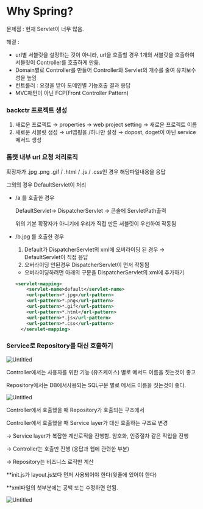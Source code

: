 # Why Spring?

문제점 : 현재 Servlet이 너무 많음.

해결 : 

- url별 서블릿을 설정하는 것이 아니라, url을 호출할 경우 1개의 서블릿을 호출하여 서블릿이 Controller를 호출하게 만듦.
- Domain별로 Controller를 만들어 Controller와 Servlet의 개수를 줄여 유지보수성을 높임
- 컨트롤러 : 요청을 받아 도메인별 기능호출 결과 응답
- MVC패턴이 아닌 FCP(Front Controller Pattern)

### backctr 프로젝트 생성

1. 새로운 프로젝트 → properties → web project setting → 새로운 프로젝트 이름
2. 새로운 서블릿 생성 → url맵핑을 /하나만 설정 → dopost, doget이 아닌 service메서드 생성

### 톰캣 내부 url 요청 처리로직

확장자가 .jpg .png .gif / .html / .js / .css인 경우 해당파일내용을 응답

그외의 경우 DefaultServlet이 처리 

- /a 를 호출한 경우
    
    DefaultServlet→ DispatcherServlet → 콘솔에 ServletPath출력
    
    위의 기본 확장자가 아니기에 우리가 직접 만든 서블릿이 우선하여 작동됨  
    
- /b.jpg 를 호출한 경우
    1. Default가 DispatcherServlet의 xml에 오버라이딩 된 경우 → DefaultServlet이 직접 응답
    2. 오버라이딩 안된경우 DispatcherServlet이 먼저 작동됨 
    - 오버라이딩하려면 아래의 구문을 DispatcherServlet의 xml에 추가하기
    
    ```xml
    <servlet-mapping>
      	<servlet-name>default</servlet-name>
      	<url-pattern>*.jpg</url-pattern>
      	<url-pattern>*.png</url-pattern>
      	<url-pattern>*.gif</url-pattern>
      	<url-pattern>*.html</url-pattern>
      	<url-pattern>*.js</url-pattern>
      	<url-pattern>*.css</url-pattern>
      </servlet-mapping>
    ```
    

### Service로 Repository를 대신 호출하기

![Untitled](Why%20Spring%20143fb526e43d4f1cb6db36afe9164a0a/Untitled.png)

Controller에서는 사용자를 위한 기능 (유즈케이스) 별로 메서드 이름을 짓는것이 좋고

Repository에서는 DB에서사용되는 SQL구문 별로 메서드 이름을 짓는것이 좋다. 

![Untitled](Why%20Spring%20143fb526e43d4f1cb6db36afe9164a0a/Untitled%201.png)

Controller에서 호출했을 때 Repository가 호출되는 구조에서

Controller에서 호출했을 때 Service layer가 대신 호출하는 구조로 변경 

→ Service layer가  복잡한 계산로직을 진행함. 암호화, 인증절차 같은 작업을 진행

→ Controller는 호출만 진행 (응답과 웹에 관련한 부분) 

→ Repository는 비즈니스 로직만 계산

**init.js가 layout.js보다 먼저 사용되어야 한다(윗줄에 있어야 한다)

**xml파일의 첫부분에는 공백 또는 수정하면 안됨.

![Untitled](Why%20Spring%20143fb526e43d4f1cb6db36afe9164a0a/Untitled%202.png)